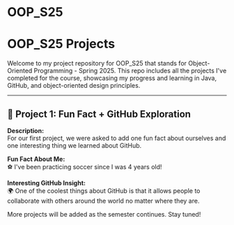 # OOP_S25
# OOP_S25 Projects

Welcome to my project repository for OOP_S25 that stands for Object-Oriented Programming - Spring 2025. This repo includes all the projects I've completed for the course, showcasing my progress and learning in Java, GitHub, and object-oriented design principles.

---

## 🧠 Project 1: Fun Fact + GitHub Exploration

**Description:**  
For our first project, we were asked to add one fun fact about ourselves and one interesting thing we learned about GitHub.

**Fun Fact About Me:**  
⚽ I've been practicing soccer since I was 4 years old!

**Interesting GitHub Insight:**  
🌍 One of the coolest things about GitHub is that it allows people to collaborate with others around the world no matter where they are.

More projects will be added as the semester continues. Stay tuned!


